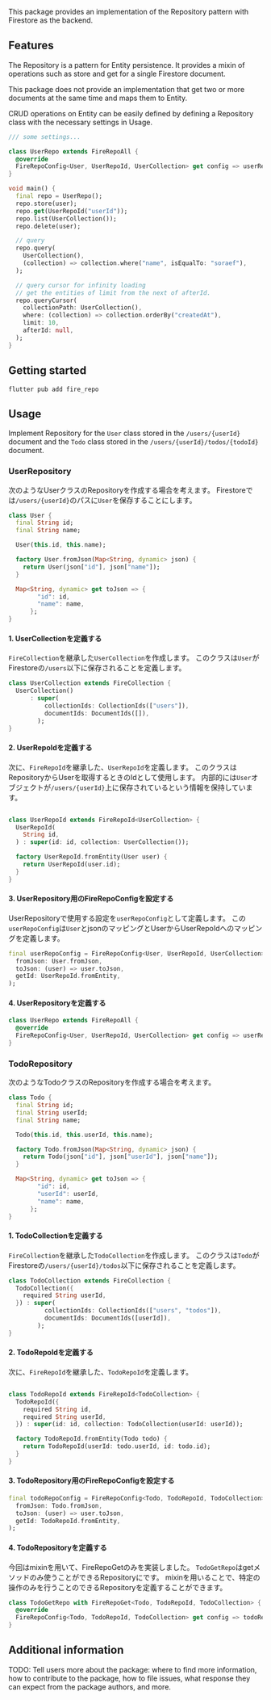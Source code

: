 This package provides an implementation of the Repository pattern with Firestore as the backend.

## Features

The Repository is a pattern for Entity persistence.
It provides a mixin of operations such as store and get for a single Firestore document.

This package does not provide an implementation that get two or more documents at the same time and maps them to Entity.

CRUD operations on Entity can be easily defined by defining a Repository class with the necessary settings in Usage.

```dart
/// some settings...

class UserRepo extends FireRepoAll {
  @override
  FireRepoConfig<User, UserRepoId, UserCollection> get config => userRepoConfig;
}

void main() {
  final repo = UserRepo();
  repo.store(user);
  repo.get(UserRepoId("userId"));
  repo.list(UserCollection());
  repo.delete(user);

  // query
  repo.query(
    UserCollection(),
    (collection) => collection.where("name", isEqualTo: "soraef"),
  );

  // query cursor for infinity loading
  // get the entities of limit from the next of afterId.
  repo.queryCursor(
    collectionPath: UserCollection(),
    where: (collection) => collection.orderBy("createdAt"),
    limit: 10,
    afterId: null,
  );
}
```

## Getting started

```
flutter pub add fire_repo
```

## Usage
Implement Repository for the `User` class stored in the `/users/{userId}` document and the `Todo` class stored in the `/users/{userId}/todos/{todoId}` document.

### UserRepository
次のようなUserクラスのRepositoryを作成する場合を考えます。
Firestoreでは`/users/{userId}`のパスに`User`を保存することにします。
```dart
class User {
  final String id;
  final String name;

  User(this.id, this.name);

  factory User.fromJson(Map<String, dynamic> json) {
    return User(json["id"], json["name"]);
  }

  Map<String, dynamic> get toJson => {
        "id": id,
        "name": name,
      };
}
```
#### 1. UserCollectionを定義する　
`FireCollection`を継承した`UserCollection`を作成します。
このクラスは`User`がFirestoreの`/users`以下に保存されることを定義します。
```dart
class UserCollection extends FireCollection {
  UserCollection()
      : super(
          collectionIds: CollectionIds(["users"]),
          documentIds: DocumentIds([]),
        );
}
```

#### 2. UserRepoIdを定義する
次に、`FireRepoId`を継承した、`UserRepoId`を定義します。
このクラスはRepositoryからUserを取得するときのIdとして使用します。
内部的には`User`オブジェクトが`/users/{userId}`上に保存されているという情報を保持しています。

```dart

class UserRepoId extends FireRepoId<UserCollection> {
  UserRepoId(
    String id,
  ) : super(id: id, collection: UserCollection());

  factory UserRepoId.fromEntity(User user) {
    return UserRepoId(user.id);
  }
}
```

#### 3. UserRepository用のFireRepoConfigを設定する
UserRepositoryで使用する設定を`userRepoConfig`として定義します。
この`userRepoConfig`は`User`とjsonのマッピングとUserからUserRepoIdへのマッピングを定義します。

```dart
final userRepoConfig = FireRepoConfig<User, UserRepoId, UserCollection>(
  fromJson: User.fromJson,
  toJson: (user) => user.toJson,
  getId: UserRepoId.fromEntity,
);
```

#### 4. UserRepositoryを定義する
```dart
class UserRepo extends FireRepoAll {
  @override
  FireRepoConfig<User, UserRepoId, UserCollection> get config => userRepoConfig;
}
```


### TodoRepository
次のようなTodoクラスのRepositoryを作成する場合を考えます。

```dart
class Todo {
  final String id;
  final String userId;
  final String name;

  Todo(this.id, this.userId, this.name);

  factory Todo.fromJson(Map<String, dynamic> json) {
    return Todo(json["id"], json["userId"], json["name"]);
  }

  Map<String, dynamic> get toJson => {
        "id": id,
        "userId": userId,
        "name": name,
      };
}
```
#### 1. TodoCollectionを定義する　
`FireCollection`を継承した`TodoCollection`を作成します。
このクラスは`Todo`がFirestoreの`/users/{userId}/todos`以下に保存されることを定義します。
```dart
class TodoCollection extends FireCollection {
  TodoCollection({
    required String userId,
  }) : super(
          collectionIds: CollectionIds(["users", "todos"]),
          documentIds: DocumentIds([userId]),
        );
}
```

#### 2. TodoRepoIdを定義する
次に、`FireRepoId`を継承した、`TodoRepoId`を定義します。

```dart

class TodoRepoId extends FireRepoId<TodoCollection> {
  TodoRepoId({
    required String id,
    required String userId,
  }) : super(id: id, collection: TodoCollection(userId: userId));

  factory TodoRepoId.fromEntity(Todo todo) {
    return TodoRepoId(userId: todo.userId, id: todo.id);
  }
}

```

#### 3. TodoRepository用のFireRepoConfigを設定する
```dart
final todoRepoConfig = FireRepoConfig<Todo, TodoRepoId, TodoCollection>(
  fromJson: Todo.fromJson,
  toJson: (user) => user.toJson,
  getId: TodoRepoId.fromEntity,
);
```

#### 4. TodoRepositoryを定義する
今回はmixinを用いて、FireRepoGetのみを実装しました。
`TodoGetRepo`はgetメソッドのみ使うことができるRepositoryにです。
mixinを用いることで、特定の操作のみを行うことのできるRepositoryを定義することができます。

```dart
class TodoGetRepo with FireRepoGet<Todo, TodoRepoId, TodoCollection> {
  @override
  FireRepoConfig<Todo, TodoRepoId, TodoCollection> get config => todoRepoConfig;
}
```


## Additional information

TODO: Tell users more about the package: where to find more information, how to 
contribute to the package, how to file issues, what response they can expect 
from the package authors, and more.

